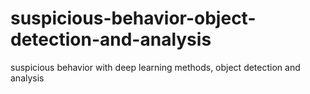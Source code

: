# suspicious-behavior-object-detection-and-analysis
suspicious behavior with deep learning methods, object detection and analysis
